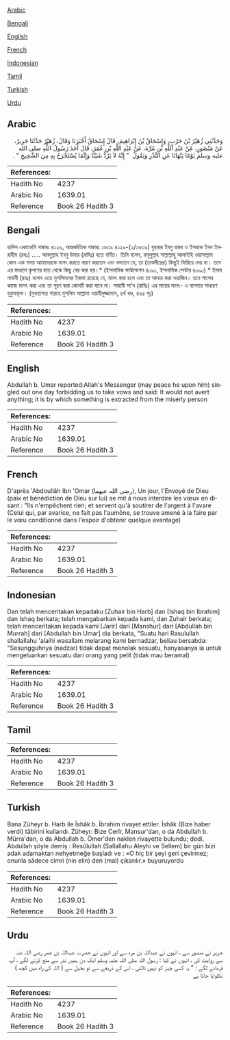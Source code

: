 [Arabic](#arabic)

[Bengali](#bengali)

[English](#english)

[French](#french)

[Indonesian](#indonesian)

[Tamil](#tamil)

[Turkish](#turkish)

[Urdu](#urdu)

## Arabic


<div dir="rtl" lang="ar" style={{fontSize:'larger',backgroundColor:'#f8f9fa',padding:20}}>
وَحَدَّثَنِي زُهَيْرُ بْنُ حَرْبٍ، وَإِسْحَاقُ بْنُ إِبْرَاهِيمَ، قَالَ إِسْحَاقُ أَخْبَرَنَا وَقَالَ، زُهَيْرٌ حَدَّثَنَا جَرِيرٌ، عَنْ مَنْصُورٍ، عَنْ عَبْدِ اللَّهِ بْنِ مُرَّةَ، عَنْ عَبْدِ اللَّهِ بْنِ عُمَرَ، قَالَ أَخَذَ رَسُولُ اللَّهِ صلى الله عليه وسلم يَوْمًا يَنْهَانَا عَنِ النَّذْرِ وَيَقُولُ ‏ "‏ إِنَّهُ لاَ يَرُدُّ شَيْئًا وَإِنَّمَا يُسْتَخْرَجُ بِهِ مِنَ الشَّحِيحِ ‏"‏ ‏.‏
</div>
<div style={{backgroundColor:'#f8f9fa',padding:20, marginBottom: 10}}><table> <thead> <tr> <th>References:</th> <th></th> </tr> </thead> <tbody><tr><td>Hadith No</td><td>4237</td></tr><tr><td>Arabic No</td><td>1639.01</td></tr><tr><td>Reference</td><td>Book 26 Hadith 3</td></tr></tbody></table></div>

## Bengali


<div dir="ltr" lang="bn" style={{fontSize:'larger',backgroundColor:'#f8f9fa',padding:20}}>
হাদিস একাডেমি নাম্বারঃ ৪১২৯, আন্তর্জাতিক নাম্বারঃ ১৬৩৯ ৪১২৯-(২/১৬৩৯) যুহায়র ইবনু হারব ও ইসহাক ইবন ইবরাহীম (রহঃ) ..... আবদুল্লাহ ইবনু উমার (রাযিঃ) হতে বর্ণিত। তিনি বলেন, রসূলুল্লাহ সাল্লাল্লাহু আলাইহি ওয়াসাল্লাম কোন এক সময় আমাদেরকে মানৎ করতে বারণ করতেন এবং বলতেন যে, তা (তাকদীরের) কিছুই ফিরিয়ে দেয় না। তবে এর মাধ্যমে কৃপণের হাত থেকে কিছু বের করা হয়।* (ইসলামিক ফাউন্ডেশন ৪০৯১, ইসলামিক সেন্টার ৪০৯০) * ইমাম নাবাবী (রহঃ) বলেন এতে মুসলিমদের ইজমা রয়েছে যে, মানৎ করা চলে এবং তা আদায় করা ওয়াজিব। তবে পাপের কাজে মানৎ করা এবং তা পূরণ করা কোনটি করা যাবে না। সাহাবী সা’দ (রাযিঃ) এর মায়ের মানৎ- এ ব্যাপারে সাধারণ হুকুমভূক্ত। (মুখতাসার শারহে মুসলিম আল্লামা ওয়াহীদুজ্জামান, ৪র্থ খণ্ড, ৪৬৫ পৃঃ)
</div>
<div style={{backgroundColor:'#f8f9fa',padding:20, marginBottom: 10}}><table> <thead> <tr> <th>References:</th> <th></th> </tr> </thead> <tbody><tr><td>Hadith No</td><td>4237</td></tr><tr><td>Arabic No</td><td>1639.01</td></tr><tr><td>Reference</td><td>Book 26 Hadith 3</td></tr></tbody></table></div>

## English


<div dir="ltr" lang="en" style={{fontSize:'larger',backgroundColor:'#f8f9fa',padding:20}}>
Abdullah b. Umar reported:Allah's Messenger (may peace he upon him) singled out one day forbidding us to take vows and said: It would not avert anything; it is by which something is extracted from the miserly person
</div>
<div style={{backgroundColor:'#f8f9fa',padding:20, marginBottom: 10}}><table> <thead> <tr> <th>References:</th> <th></th> </tr> </thead> <tbody><tr><td>Hadith No</td><td>4237</td></tr><tr><td>Arabic No</td><td>1639.01</td></tr><tr><td>Reference</td><td>Book 26 Hadith 3</td></tr></tbody></table></div>

## French


<div dir="ltr" lang="fr" style={{fontSize:'larger',backgroundColor:'#f8f9fa',padding:20}}>
D'après 'Abdoullâh Ibn 'Omar (رضي الله عنهما), Un jour, l'Envoyé de Dieu (paix et bénédiction de Dieu sur lui) se mit à nous interdire les vœux en disant : "Ils n'empêchent rien; et servent qu'à soutirer de l'argent à l'avare (Celui qui, par avarice, ne fait pas l'aumône, se trouve amené à la faire par le vœu conditionné dans l'espoir d'obtenir quelque avantage)
</div>
<div style={{backgroundColor:'#f8f9fa',padding:20, marginBottom: 10}}><table> <thead> <tr> <th>References:</th> <th></th> </tr> </thead> <tbody><tr><td>Hadith No</td><td>4237</td></tr><tr><td>Arabic No</td><td>1639.01</td></tr><tr><td>Reference</td><td>Book 26 Hadith 3</td></tr></tbody></table></div>

## Indonesian


<div dir="ltr" lang="id" style={{fontSize:'larger',backgroundColor:'#f8f9fa',padding:20}}>
Dan telah menceritakan kepadaku [Zuhair bin Harb] dan [Ishaq bin Ibrahim] dan Ishaq berkata; telah mengabarkan kepada kami, dan Zuhair berkata; telah menceritakan kepada kami [Jarir] dari [Manshur] dari [Abdullah bin Murrah] dari [Abdullah bin Umar] dia berkata, "Suatu hari Rasulullah shallallahu 'alaihi wasallam melarang kami bernadzar, beliau bersabda: "Sesungguhnya (nadzar) tidak dapat menolak sesuatu, hanyasanya ia untuk mengeluarkan sesuatu dari orang yang pelit (tidak mau beramal)
</div>
<div style={{backgroundColor:'#f8f9fa',padding:20, marginBottom: 10}}><table> <thead> <tr> <th>References:</th> <th></th> </tr> </thead> <tbody><tr><td>Hadith No</td><td>4237</td></tr><tr><td>Arabic No</td><td>1639.01</td></tr><tr><td>Reference</td><td>Book 26 Hadith 3</td></tr></tbody></table></div>

## Tamil


<div dir="ltr" lang="ta" style={{fontSize:'larger',backgroundColor:'#f8f9fa',padding:20}}>

</div>
<div style={{backgroundColor:'#f8f9fa',padding:20, marginBottom: 10}}><table> <thead> <tr> <th>References:</th> <th></th> </tr> </thead> <tbody><tr><td>Hadith No</td><td>4237</td></tr><tr><td>Arabic No</td><td>1639.01</td></tr><tr><td>Reference</td><td>Book 26 Hadith 3</td></tr></tbody></table></div>

## Turkish


<div dir="ltr" lang="tr" style={{fontSize:'larger',backgroundColor:'#f8f9fa',padding:20}}>
Bana Züheyr b. Harb ile İshâk b. İbrahim rivayet ettiler. İshâk (Bize haber verdi) tâbirini kullandı. Züheyr: Bize Cerîr, Mansur'dan, o da Abdullah b. Mürra'dan, o da Abdullah b. Ömer'den naklen rivayette bulundu; dedi. Abdullah şöyle demiş : Resûlullah (Sallallahu Aleyhi ve Sellem) bir gün bizi adak adamaktan nehyetmeğe başladı ve : «O hiç bir şeyi geri çevirmez; onunla sâdece cimri (nin elin) den (mal) çıkarılır.» buyuruyordu
</div>
<div style={{backgroundColor:'#f8f9fa',padding:20, marginBottom: 10}}><table> <thead> <tr> <th>References:</th> <th></th> </tr> </thead> <tbody><tr><td>Hadith No</td><td>4237</td></tr><tr><td>Arabic No</td><td>1639.01</td></tr><tr><td>Reference</td><td>Book 26 Hadith 3</td></tr></tbody></table></div>

## Urdu


<div dir="rtl" lang="ur" style={{fontSize:'larger',backgroundColor:'#f8f9fa',padding:20}}>
جریر نے منصور سے ، انہوں نے عبداللہ بن مرہ سے اور انہوں نے حضرت عبداللہ بن عمر رضی اللہ عنہ سے روایت کی ، انہوں نے کہا : رسول اللہ صلی اللہ علیہ وسلم ایک دن ہمیں نذر سے منع کرنے لگے ، آپ فرمانے لگے : " یہ کسی چیز کو نہیں ٹالتی ، اس کے ذریعے سے تو بخیل سے ( اللہ کی راہ میں کچھ ) نکلوایا جاتا ہے
</div>
<div style={{backgroundColor:'#f8f9fa',padding:20, marginBottom: 10}}><table> <thead> <tr> <th>References:</th> <th></th> </tr> </thead> <tbody><tr><td>Hadith No</td><td>4237</td></tr><tr><td>Arabic No</td><td>1639.01</td></tr><tr><td>Reference</td><td>Book 26 Hadith 3</td></tr></tbody></table></div>